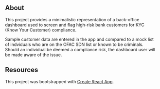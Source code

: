 ## About
This project provides a minimalistic representation of a back-office dashboard used to screen and flag high-risk bank customers for KYC (Know Your Customer) compliance.

Sample customer data are entered in the app and compared to a mock list of indviduals  who are on the OFAC SDN list or known to be criminals. Should an individual be deemed a compliance risk, the dashboard user will be made aware of the issue.


## Resources
This project was bootstrapped with [Create React App](https://github.com/facebook/create-react-app).
